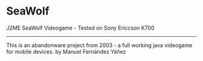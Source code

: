 SeaWolf
=======

J2ME SeaWolf Videogame - Tested on Sony Ericcson K700

---

This is an abandonware project from 2003 - a full working java videogame for mobile devices.
by Manuel Fernández Yáñez